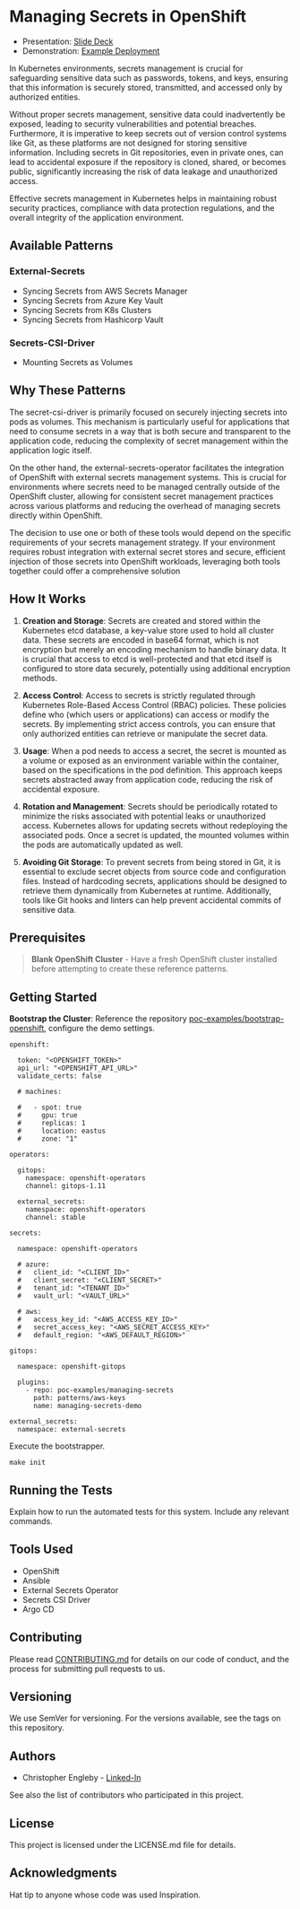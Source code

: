 # Managing Secrets in OpenShift

- Presentation: [Slide Deck](https://docs.google.com/presentation/d/17zfCQTKKynqM6dPdprr5_7CHdMGJiaZQ_3Ft_Gqog5Q/view)
- Demonstration: [Example Deployment](https://www.youtube.com/)

In Kubernetes environments, secrets management is crucial for safeguarding sensitive data such as passwords, tokens, and keys, ensuring that this information is securely stored, transmitted, and accessed only by authorized entities. 

Without proper secrets management, sensitive data could inadvertently be exposed, leading to security vulnerabilities and potential breaches. Furthermore, it is imperative to keep secrets out of version control systems like Git, as these platforms are not designed for storing sensitive information. Including secrets in Git repositories, even in private ones, can lead to accidental exposure if the repository is cloned, shared, or becomes public, significantly increasing the risk of data leakage and unauthorized access. 

Effective secrets management in Kubernetes helps in maintaining robust security practices, compliance with data protection regulations, and the overall integrity of the application environment.

## Available Patterns

### External-Secrets
- Syncing Secrets from AWS Secrets Manager
- Syncing Secrets from Azure Key Vault
- Syncing Secrets from K8s Clusters
- Syncing Secrets from Hashicorp Vault

### Secrets-CSI-Driver
- Mounting Secrets as Volumes

## Why These Patterns

The secret-csi-driver is primarily focused on securely injecting secrets into pods as volumes. This mechanism is particularly useful for applications that need to consume secrets in a way that is both secure and transparent to the application code, reducing the complexity of secret management within the application logic itself.

On the other hand, the external-secrets-operator facilitates the integration of OpenShift with external secrets management systems. This is crucial for environments where secrets need to be managed centrally outside of the OpenShift cluster, allowing for consistent secret management practices across various platforms and reducing the overhead of managing secrets directly within OpenShift.

The decision to use one or both of these tools would depend on the specific requirements of your secrets management strategy. If your environment requires robust integration with external secret stores and secure, efficient injection of those secrets into OpenShift workloads, leveraging both tools together could offer a comprehensive solution

## How It Works

1. **Creation and Storage**: Secrets are created and stored within the Kubernetes etcd database, a key-value store used to hold all cluster data. These secrets are encoded in base64 format, which is not encryption but merely an encoding mechanism to handle binary data. It is crucial that access to etcd is well-protected and that etcd itself is configured to store data securely, potentially using additional encryption methods.

2. **Access Control**: Access to secrets is strictly regulated through Kubernetes Role-Based Access Control (RBAC) policies. These policies define who (which users or applications) can access or modify the secrets. By implementing strict access controls, you can ensure that only authorized entities can retrieve or manipulate the secret data.

3. **Usage**: When a pod needs to access a secret, the secret is mounted as a volume or exposed as an environment variable within the container, based on the specifications in the pod definition. This approach keeps secrets abstracted away from application code, reducing the risk of accidental exposure.

4. **Rotation and Management**: Secrets should be periodically rotated to minimize the risks associated with potential leaks or unauthorized access. Kubernetes allows for updating secrets without redeploying the associated pods. Once a secret is updated, the mounted volumes within the pods are automatically updated as well.

5. **Avoiding Git Storage**: To prevent secrets from being stored in Git, it is essential to exclude secret objects from source code and configuration files. Instead of hardcoding secrets, applications should be designed to retrieve them dynamically from Kubernetes at runtime. Additionally, tools like Git hooks and linters can help prevent accidental commits of sensitive data.

## Prerequisites

> **Blank OpenShift Cluster** - Have a fresh OpenShift cluster installed before attempting to create these reference patterns.

## Getting Started

**Bootstrap the Cluster**: Reference the repository [poc-examples/bootstrap-openshift](https://github.com/poc-examples/bootstrap-openshift), configure the demo settings.


```
openshift:

  token: "<OPENSHIFT_TOKEN>"
  api_url: "<OPENSHIFT_API_URL>"
  validate_certs: false

  # machines:

  #   - spot: true
  #     gpu: true
  #     replicas: 1
  #     location: eastus
  #     zone: "1"

operators:

  gitops:
    namespace: openshift-operators
    channel: gitops-1.11

  external_secrets:
    namespace: openshift-operators
    channel: stable

secrets:

  namespace: openshift-operators

  # azure:
  #   client_id: "<CLIENT_ID>"
  #   client_secret: "<CLIENT_SECRET>"
  #   tenant_id: "<TENANT_ID>"
  #   vault_url: "<VAULT_URL>"

  # aws:
  #   access_key_id: "<AWS_ACCESS_KEY_ID>"
  #   secret_access_key: "<AWS_SECRET_ACCESS_KEY>"
  #   default_region: "<AWS_DEFAULT_REGION>"

gitops:

  namespace: openshift-gitops

  plugins:
    - repo: poc-examples/managing-secrets
      path: patterns/aws-keys
      name: managing-secrets-demo

external_secrets:
  namespace: external-secrets
```

Execute the bootstrapper.
```
make init
```

## Running the Tests

Explain how to run the automated tests for this system. Include any relevant commands.

## Tools Used

- OpenShift
- Ansible
- External Secrets Operator
- Secrets CSI Driver
- Argo CD

## Contributing

Please read [CONTRIBUTING.md](https://github.com/poc-examples/demo-repo-base/blob/main/CONTRIBUTING.md) for details on our code of conduct, and the process for submitting pull requests to us.

## Versioning

We use SemVer for versioning. For the versions available, see the tags on this repository.

## Authors

- Christopher Engleby - [Linked-In](https://www.linkedin.com/in/christopher-engleby-116a87aa/)

See also the list of contributors who participated in this project.

## License

This project is licensed under the LICENSE.md file for details.

## Acknowledgments

Hat tip to anyone whose code was used Inspiration.
